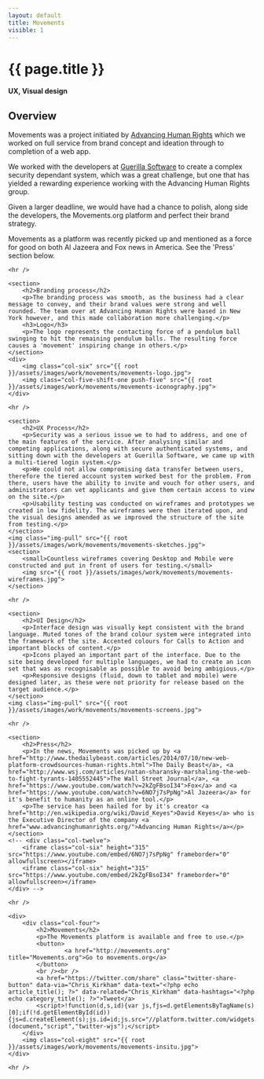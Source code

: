 ```yaml
---
layout: default
title: Movements
visible: 1
---
```


<div id="project-page" class="movements-banner banner" data-0="background-position: 0px 0px;" data-100000="background-position:0px -50000px;">
	<div class="heading-section">
		<div data-0="top: 200px; opacity: 1;" data-450="top: 370px; opacity:0;">
			<h1>{{ page.title }}</h1>
			<h4>UX, Visual design</h4>
		</div>
	</div>
</div>

<section class="wrapper project-copy">
	<section>
		<h2>Overview</h2>
		<p>Movements was a project initiated by <a href="http://advancinghumanrights.org">Advancing Human Rights</a> which we worked on full service from brand concept and ideation through to completion of a web app.</p>
		<p>We worked with the developers at <a href="http://guerillasoftware.net">Guerilla Software</a> to create a complex  security dependant system, which was a great challenge, but one that has yielded a rewarding experience working with the Advancing Human Rights group.</p>
		<p>Given a larger deadline, we would have had a chance to polish, along side the developers, the Movements.org platform and perfect their brand strategy.</p>
		<p>Movements as a platform was recently picked up and mentioned as a force for good on both Al Jazeera and Fox news in America. See the 'Press' section below.</p>
	</section>

	<hr />
	
	<section>
		<h2>Branding process</h2>
		<p>The branding process was smooth, as the business had a clear message to convey, and their brand values were strong and well rounded. The team over at Advancing Human Rights were based in New York however, and this made collaboration more challenging.</p>
		<h3>Logo</h3>
		<p>The logo represents the contacting force of a pendulum ball swinging to hit the remaining pendulum balls. The resulting force causes a 'movement' inspiring change in others.</p>
	</section>
	<div>
		<img class="col-six" src="{{ root }}/assets/images/work/movements/movements-logo.jpg">
		<img class="col-five-shift-one push-five" src="{{ root }}/assets/images/work/movements/movements-iconography.jpg">
	</div>

	<hr />

	<section>
		<h2>UX Process</h2>
		<p>Security was a serious issue we to had to address, and one of the main features of the service. After analysing similar and competing applications, along with secure authenticated systems, and sitting down with the developers at Guerilla Software, we came up with a multi-tiered login system.</p>
		<p>We could not allow compromising data transfer between users, therefore the tiered account system worked best for the problem. From there, users have the ability to invite and vouch for other users, and administrators can vet applicants and give them certain access to view on the site.</p>
		<p>Usability testing was conducted on wireframes and prototypes we created in low fidelity. The wireframes were then iterated upon, and the visual designs amended as we improved the structure of the site from testing.</p>
	</section>
	<img class="img-pull" src="{{ root }}/assets/images/work/movements/movements-sketches.jpg">
	<section>
		<small>Countless wireframes covering Desktop and Mobile were constructed and put in front of users for testing.</small>
		<img src="{{ root }}/assets/images/work/movements/movements-wireframes.jpg">
	</section>

	<hr />

	<section>
		<h2>UI Design</h2>
		<p>Interface design was visually kept consistent with the brand language. Muted tones of the brand colour system were integrated into the framework of the site. Accented colours for Calls to Action and important blocks of content.</p>
		<p>Icons played an important part of the interface. Due to the site being developed for multiple languages, we had to create an icon set that was as recognisable as possible to avoid being ambigious.</p>
		<p>Responsive designs (fluid, down to tablet and mobile) were designed later, as these were not priority for release based on the target audience.</p>
	</section>
	<img class="img-pull" src="{{ root }}/assets/images/work/movements/movements-screens.jpg">

	<hr />

	<section>
		<h2>Press</h2>
		<p>In the news, Movements was picked up by <a href="http://www.thedailybeast.com/articles/2014/07/10/new-web-platform-crowdsources-human-rights.html">The Daily Beast</a>, <a href="http://www.wsj.com/articles/natan-sharansky-marshaling-the-web-to-fight-tyrants-1405552445">The Wall Street Journal</a>, <a href="https://www.youtube.com/watch?v=2kZgFBsoI34">Fox</a> and <a href="https://www.youtube.com/watch?v=6NO7j7sPpNg">Al Jazeera</a> for it's benefit to humanity as an online tool.</p>
		<p>The service has been hailed for by it's creator <a href="http://en.wikipedia.org/wiki/David_Keyes">David Keyes</a> who is the Executive Director of the company <a href="www.advancinghumanrights.org/">Advancing Human Rights</a></p>
	</section>
	<!-- <div class="col-twelve">
		<iframe class="col-six" height="315" src="https://www.youtube.com/embed/6NO7j7sPpNg" frameborder="0" allowfullscreen></iframe>
		<iframe class="col-six" height="315" src="https://www.youtube.com/embed/2kZgFBsoI34" frameborder="0" allowfullscreen></iframe>
	</div> -->

	<hr />

	<div>
		<div class="col-four">
			<h2>Movements</h2>
			<p>The Movements platform is available and free to use.</p>
			<button>
					<a href="http://movements.org" title="Movements.org">Go to movements.org</a>
			</button>
			<br /><br />
			<a href="https://twitter.com/share" class="twitter-share-button" data-via="Chris_Kirkham" data-text="<?php echo article_title(); ?>" data-related="Chris_Kirkham" data-hashtags="<?php echo category_title(); ?>">Tweet</a>
			<script>!function(d,s,id){var js,fjs=d.getElementsByTagName(s)[0];if(!d.getElementById(id)){js=d.createElement(s);js.id=id;js.src="//platform.twitter.com/widgets.js";fjs.parentNode.insertBefore(js,fjs);}}(document,"script","twitter-wjs");</script>
		</div>
		<img class="col-eight" src="{{ root }}/assets/images/work/movements/movements-insitu.jpg">
	</div>

	<hr />

</div>